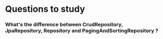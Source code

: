 # Questions to study

### What's the difference between CrudRepository, JpaRepository, Repository and PagingAndSortingRepository ?